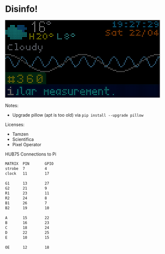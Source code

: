 # Disinfo!

![Simulated Info Demo](assets/demo.png)

Notes:

- Upgrade pillow (apt is too old) via `pip install --upgrade pillow`



Licenses:

- Tamzen
- Scientifica
- Pixel Operator


HUB75 Connections to Pi

```
MATRIX  PIN       GPIO
strobe  7         4
clock   11        17

G1      13        27
G2      21        9
R1      23        11
R2      24        8
B1      26        7
B2      19        10

A       15        22
B       16        23
C       18        24
D       22        25
E       10        15

OE      12        18
```
